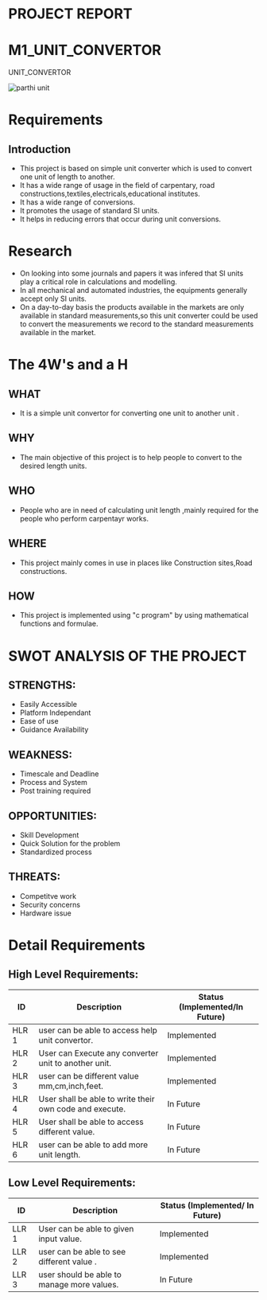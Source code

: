 # PROJECT REPORT

 # M1_UNIT_CONVERTOR
UNIT_CONVERTOR

![parthi unit](https://user-images.githubusercontent.com/92426059/161367814-ee3a9a4b-750b-4fbb-937f-b83facebdf11.png)

# Requirements
## Introduction
 * This project is based on simple unit converter which is used to convert one unit of length to another.
 * It has a wide range of usage in the field of carpentary, road constructions,textiles,electricals,educational institutes.
 * It has a wide range of conversions.
 * It promotes the usage of standard SI units.
 * It helps in reducing errors that occur during unit conversions.
 


# Research
 * On looking into some journals and papers it was infered that SI units play a critical role in calculations and modelling.
 * In all mechanical and automated industries, the equipments generally accept only SI units.
 * On a day-to-day basis the products available in the markets are only available in standard measurements,so this unit converter could be used to convert the      measurements we record to the standard measurements available in the market.


# The 4W's and a H 
## WHAT
  * It is a simple unit convertor for converting one unit to another unit .
## WHY
  * The main objective of this project is to help people to convert to the desired length units.
## WHO
  * People who are in need of calculating  unit length ,mainly required for the people who perform carpentayr works.
## WHERE
  * This project mainly comes in use in places like Construction sites,Road constructions.
## HOW
  * This project is implemented using "c program" by using mathematical functions and formulae.
 
 

# SWOT ANALYSIS OF THE PROJECT
 ## STRENGTHS:
   * Easily Accessible
   * Platform Independant
   * Ease of use
   * Guidance Availability
## WEAKNESS:
   * Timescale and Deadline
   * Process and System
   * Post training required
## OPPORTUNITIES:
   * Skill Development
   * Quick Solution for the problem
   * Standardized process
## THREATS:
   * Competitve work
   * Security concerns
   * Hardware issue


# Detail Requirements

## High Level Requirements:

|  ID   | Description | Status (Implemented/In Future) |
| ----- | ----------- | ------------------------------ |
| HLR 1 |    user can be able to access help unit convertor.   |  Implemented  |
| HLR 2 |    User can Execute any converter unit to another unit.   | Implemented |
| HLR 3 |    user can be different value mm,cm,inch,feet.   | Implemented |
| HLR 4 |    User shall be able to write their own code and execute.  | In Future |
| HLR 5 |    User shall be able to access different value.   | In Future |
| HLR 6 |   user  can be able to add more unit length.    |  In Future |

## Low Level Requirements:

|  ID   | Description | Status (Implemented/ In Future) |
| ----- | ----------- | ------------------------------- |
| LLR 1 |    User can be able to given input value.  |  Implemented  |
| LLR 2 |    user can  be able to see different value .  | Implemented |
| LLR 3 |    user should be able to manage more values.  | In Future |

